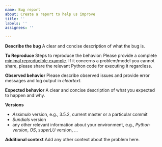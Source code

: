 ```yaml
---
name: Bug report
about: Create a report to help us improve
title: ''
labels: ''
assignees: ''

---
```


**Describe the bug**
A clear and concise description of what the bug is.

**To Reproduce**
Steps to reproduce the behavior: Please provide a complete [minimal reproducible example](https://en.wikipedia.org/wiki/Minimal_reproducible_example).
If it concerns a problem/model you cannot share, please share the relevant Python code for executing it regardless.

**Observed behavior**
Please describe observed issues and provide error messages and log output in _cleartext_.

**Expected behavior**
A clear and concise description of what you expected to happen and why.

**Versions**
 -  *Assimulo* version, e.g., 3.5.2, current master or a particular commit
 - *Sundials* version
 - any other relevant information about your environment, e.g., *Python version*, *OS*, *superLU* version, ...

**Additional context**
Add any other context about the problem here.
